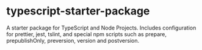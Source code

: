 # typescript-starter-package

A starter package for TypeScript and Node Projects. Includes configuration for prettier, jest, tslint, and special npm scripts such as prepare, prepublishOnly, preversion, version and postversion.
